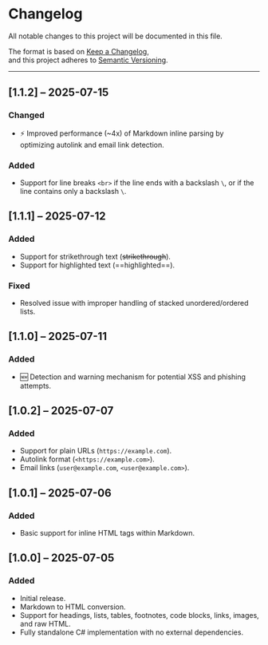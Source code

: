 # Changelog

All notable changes to this project will be documented in this file.

The format is based on [Keep a Changelog](https://keepachangelog.com/en/1.0.0/),  
and this project adheres to [Semantic Versioning](https://semver.org/spec/v2.0.0.html).

---

## [1.1.2] – 2025-07-15

### Changed
- ⚡ Improved performance (~4x) of Markdown inline parsing by optimizing autolink and email link detection.

### Added
- Support for line breaks `<br>` if the line ends with a backslash `\`, or if the line contains only a backslash `\`.

## [1.1.1] – 2025-07-12

### Added
- Support for strikethrough text (~~strikethrough~~).
- Support for highlighted text (==highlighted==).

### Fixed
- Resolved issue with improper handling of stacked unordered/ordered lists.

## [1.1.0] – 2025-07-11

### Added
- 🆕 Detection and warning mechanism for potential XSS and phishing attempts.

## [1.0.2] – 2025-07-07

### Added
- Support for plain URLs (`https://example.com`).
- Autolink format (`<https://example.com>`).
- Email links (`user@example.com`, `<user@example.com>`).

## [1.0.1] – 2025-07-06

### Added
- Basic support for inline HTML tags within Markdown.

## [1.0.0] – 2025-07-05

### Added
- Initial release.
- Markdown to HTML conversion.
- Support for headings, lists, tables, footnotes, code blocks, links, images, and raw HTML.
- Fully standalone C# implementation with no external dependencies.
